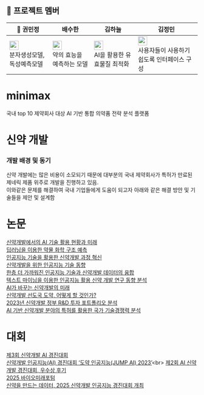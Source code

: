 ## **:seedling: 프로젝트 멤버**
|:triangular_flag_on_post: 권민정|배수한|김하늘|김정민|
|-----|----|----|-----|
|<a href="https://github.com/nyryngii"><img src="https://img.shields.io/badge/nyryngii-181717?style=flat-square&logo=GitHub&logoColor=white" height="24px"/></a><br>분자생성모델, 독성예측모델</br>|<a href="https://github.com/uh004"><img src="https://img.shields.io/badge/uh004-181717?style=flat-square&logo=GitHub&logoColor=white" height="24px"/></a><br>약의 효능을 예측하는 모델</br>|<a href="https://github.com/vskyv1101"><img src="https://img.shields.io/badge/vskyv1101-181717?style=flat-square&logo=GitHub&logoColor=white" height="24px"/></a><br>AI을 활용한 유효물질 최적화</br>|<a href="https://github.com/zzangmin2"><img src="https://img.shields.io/badge/zzangmin2-181717?style=flat-square&logo=GitHub&logoColor=white" height="24px"/></a><br>사용자들이 사용하기 쉽도록 인터페이스 구성</br>|

# minimax
국내 top 10 제약회사 대상 AI 기반 통합 의약품 전략 분석 플랫폼

# 신약 개발
### 개발 배경 및 동기
신약 개발에는 많은 비용이 소모되기 때문에 대부분의 국내 제약회사가 특허가 만료된 제네릭 제품 위주로 개발을 진행하고 있음.<br> 이와같은 문제를 해결하여 국내 기업들에게 도움이 되고자 아래와 같은 해결 방안 및 기술들을 제안 및 설계함

# 논문

[신약개발에서의 AI 기술 활용 현황과 미래](https://www.dbpia.co.kr/journal/articleDetail?nodeId=NODE10818476)<br>
[딥러닝을 이용한 약물 화학 구조 예측](https://www.dbpia.co.kr/journal/articleDetail?nodeId=NODE10528654)<br>
[인공지능 기술을 활용한 신약개발 과정 혁신](https://www.dbpia.co.kr/journal/articleDetail?nodeId=NODE11163780)<br>
[신약개발을 위한 인공지능 기술 동향](https://www.dbpia.co.kr/journal/articleDetail?nodeId=NODE10621167)<br>
[한층 더 가까워진 인공지능 기술과 신약개발 데이터의 융합](https://www.dbpia.co.kr/journal/articleDetail?nodeId=NODE11921608)<br>
[텍스트 마이닝을 이용한 인공지능 활용 신약 개발 연구 동향 분석](https://www.dbpia.co.kr/journal/articleDetail?nodeId=NODE11506538)<br>
[AI가 바꾸는 신약개발의 미래](https://www.dbpia.co.kr/journal/articleDetail?nodeId=NODE12176250)<br>
[신약개발 선도국 도약, 어떻게 할 것인가?](https://www.dbpia.co.kr/journal/articleDetail?nodeId=NODE12176244)<br>
[2023년 신약개발 정부 R&D 투자 포트폴리오 분석](https://www.dbpia.co.kr/journal/articleDetail?nodeId=NODE12134225)<br>
[AI 기반 신약개발 분야의 특허를 활용한 국가 기술경쟁력 분석](https://www.dbpia.co.kr/journal/articleDetail?nodeId=NODE12299039)<br>

# 대회
[제3회 신약개발 AI 경진대회](https://www.caiid.org/ko/medialounge/db_detail/info/86#detail)<br>
[신약개발 인공지능(AI) 경진대회 ‘도약 인공지능(JUMP AI) 2023’](https://sotong.go.kr/front/epilogue/epilogueNewViewPage.do?bbs_id=e2ec4f72a8c1404cb7ba5e756154315b&pagetype=bbs&search_result=&search_result_cnddt=&epilogue_bgnde=&epilogue_endde=&date_range=all&epilogue_bgnde_cnddt=&epilogue_endde_cnddt=&date_range_cnddt=all&search_title_contents=&search_insttNm=&miv_pageNo=66&preDate=&endDate=#!)<br>
[제2회 AI 신약개발 경진대회, 우수상 후기](https://hyperlab.hits.ai/blog/2nd-JUMP-AI-KR)<br>
[2025 바이오미래포텀](https://www.bics.re.kr/bForum/2025/press/read/811)<br>
[신약을 만드는 데이터, 2025 신약개발 인공지능 경진대회 개최](https://www.korea.kr/briefing/pressReleaseView.do?newsId=156694610&pWise=sub&pWiseSub=C1)<br>

